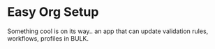 # Easy Org Setup

Something cool is on its way.. an app that can update validation rules, workflows, profiles in BULK.